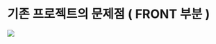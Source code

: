 # 기존 프로젝트의 문제점 ( FRONT 부분 )
<img src="https://capsule-render.vercel.app/api?type=waving&color=auto&height=200&section=header&text=MySQL&fontSize=90" />
